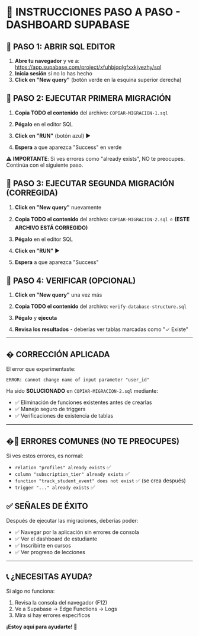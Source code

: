 # 🎯 INSTRUCCIONES PASO A PASO - DASHBOARD SUPABASE

## 📍 PASO 1: ABRIR SQL EDITOR

1. **Abre tu navegador** y ve a: https://app.supabase.com/project/xfuhbjqqlgfxxkjvezhy/sql
2. **Inicia sesión** si no lo has hecho
3. **Click en "New query"** (botón verde en la esquina superior derecha)

## 📍 PASO 2: EJECUTAR PRIMERA MIGRACIÓN

1. **Copia TODO el contenido** del archivo: `COPIAR-MIGRACION-1.sql`

2. **Pégalo** en el editor SQL

3. **Click en "RUN"** (botón azul) ▶️

4. **Espera** a que aparezca "Success" en verde

⚠️ **IMPORTANTE**: Si ves errores como "already exists", NO te preocupes. Continúa con el siguiente paso.

## 📍 PASO 3: EJECUTAR SEGUNDA MIGRACIÓN (CORREGIDA)

1. **Click en "New query"** nuevamente

2. **Copia TODO el contenido** del archivo: `COPIAR-MIGRACION-2.sql` ⭐ **(ESTE ARCHIVO ESTÁ CORREGIDO)**

3. **Pégalo** en el editor SQL

4. **Click en "RUN"** ▶️

5. **Espera** a que aparezca "Success"

## 📍 PASO 4: VERIFICAR (OPCIONAL)

1. **Click en "New query"** una vez más

2. **Copia TODO el contenido** del archivo: `verify-database-structure.sql`

3. **Pégalo** y **ejecuta**

4. **Revisa los resultados** - deberías ver tablas marcadas como "✓ Existe"

---

## � **CORRECCIÓN APLICADA**

El error que experimentaste:
```
ERROR: cannot change name of input parameter "user_id"
```

Ha sido **SOLUCIONADO** en `COPIAR-MIGRACION-2.sql` mediante:
- ✅ Eliminación de funciones existentes antes de crearlas
- ✅ Manejo seguro de triggers
- ✅ Verificaciones de existencia de tablas

---

## �🚨 ERRORES COMUNES (NO TE PREOCUPES)

Si ves estos errores, es normal:
- `relation "profiles" already exists` ✅ 
- `column "subscription_tier" already exists` ✅
- `function "track_student_event" does not exist` ✅ (se crea después)
- `trigger "..." already exists` ✅

## ✅ SEÑALES DE ÉXITO

Después de ejecutar las migraciones, deberías poder:
- ✅ Navegar por la aplicación sin errores de consola
- ✅ Ver el dashboard de estudiante
- ✅ Inscribirte en cursos
- ✅ Ver progreso de lecciones

---

## 📞 ¿NECESITAS AYUDA?

Si algo no funciona:
1. Revisa la consola del navegador (F12)
2. Ve a Supabase → Edge Functions → Logs
3. Mira si hay errores específicos

**¡Estoy aquí para ayudarte! 🚀**
